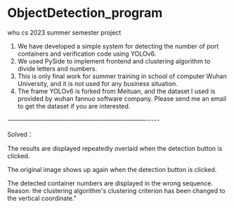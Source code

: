 # ObjectDetection_program
whu cs 2023 summer semester project
1. We have developed a simple system for detecting the number of port containers and verification code using YOLOv6.
2. We used PySide to implement frontend and clustering algorithm to divide letters and numbers.
3. This is only final work for summer training in school of computer Wuhan University, and it is not used for any business situation.
4. The frame YOLOv6 is forked from Meituan, and the dataset I used is provided by wuhan fannuo software company. Please send me an email to get the dataset if you are interested.

-——————————————————————-----

Solved：

The results are displayed repeatedly overlaid when the detection button is clicked.

The original image shows up again when the detection button is clicked.

The detected container numbers are displayed in the wrong sequence. Reason: the clustering algorithm's clustering criterion has been changed to the vertical coordinate."

